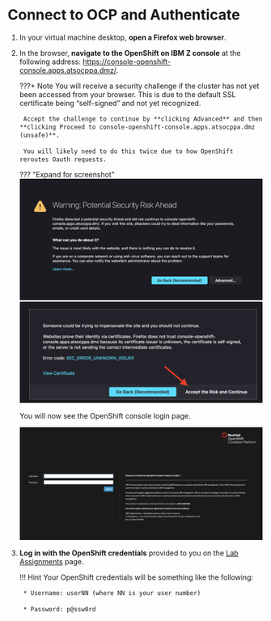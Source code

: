 # Connect to OCP and Authenticate

1. In your virtual machine desktop, **open a Firefox web browser**.

1. In the browser, **navigate to the OpenShift on IBM Z console** at the following address: <https://console-openshift-console.apps.atsocppa.dmz/>.

    ???+ Note
        You will receive a security challenge if the cluster has not yet been accessed from your browser. This is due to the default SSL certificate being “self-signed” and not yet recognized.

        Accept the challenge to continue by **clicking Advanced** and then **clicking Proceed to console-openshift-console.apps.atsocppa.dmz (unsafe)**.

        You will likely need to do this twice due to how OpenShift reroutes Oauth requests. 

    ??? "Expand for screenshot"
        ![security-accept.png](../images/security-accept.png)
        ![security-accept-2.png](../images/security-accept-2.png)

    You will now see the OpenShift console login page.

    ![openshift-console-login](../images/openshift-console-login.png)

1. **Log in with the OpenShift credentials** provided to you on the [Lab Assignments](../lab-assignments.md) page.

    !!! Hint
        Your OpenShift credentials will be something like the following:

        * Username: userNN (where NN is your user number)

        * Password: p@ssw0rd
